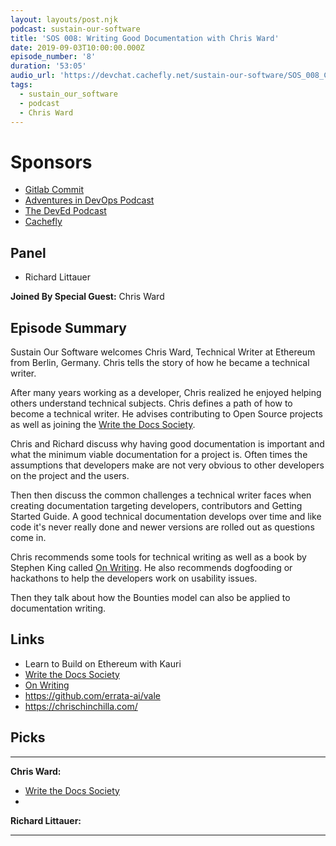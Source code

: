 ```yaml
---
layout: layouts/post.njk
podcast: sustain-our-software
title: 'SOS 008: Writing Good Documentation with Chris Ward'
date: 2019-09-03T10:00:00.000Z
episode_number: '8'
duration: '53:05'
audio_url: 'https://devchat.cachefly.net/sustain-our-software/SOS_008_Chris_Ward.mp3'
tags:
  - sustain_our_software
  - podcast
  - Chris Ward
---
```

# Sponsors

* [Gitlab Commit](https://about.gitlab.com/events/commit/?utm_medium=sponsorship&utm_source=devchattv&utm_campaign=gitlabcommit&utm_content=brooklyn)
* [Adventures in DevOps Podcast](https://devchat.tv/adventures-in-devops/)
* [The DevEd Podcast](https://devchat.tv/dev-ed/)
* [Cachefly](https://www.cachefly.com/)

## Panel

* Richard Littauer

**Joined By Special Guest:** Chris Ward 

## Episode Summary

Sustain Our Software welcomes Chris Ward, Technical Writer at Ethereum from Berlin, Germany. Chris tells the story of how he became a technical writer. 

After many years working as a developer, Chris realized he enjoyed helping others understand technical subjects. Chris defines a path of how to become a technical writer. He advises contributing to Open Source projects as well as joining the [Write the Docs Society](https://www.writethedocs.org/). 

Chris and Richard discuss why having good documentation is important and what the minimum viable documentation for a project is. Often times the assumptions that developers make are not very obvious to other developers on the project and the users. 

Then then discuss the common challenges a technical writer faces when creating documentation targeting developers, contributors and Getting Started Guide. A good technical documentation develops over time and like code it's never really done and newer versions are rolled out as questions come in. 

Chris recommends some tools for technical writing as well as a book by Stephen King called [On Writing](https://www.amazon.com/Writing-10th-Anniversary-Memoir-Craft/dp/1439156816). He also recommends dogfooding or hackathons to help the developers work on usability issues. 

Then they talk about how the Bounties model can also be applied to documentation writing. 





## Links

* Learn to Build on Ethereum with Kauri
*  [Write the Docs Society](https://www.writethedocs.org/)
* [On Writing](https://www.amazon.com/Writing-10th-Anniversary-Memoir-Craft/dp/1439156816)
* <https://github.com/errata-ai/vale>
* <https://chrischinchilla.com/>

## Picks

****

**Chris Ward:**

* [Write the Docs Society](https://www.writethedocs.org/)
* 

**Richard Littauer:**

- - -
